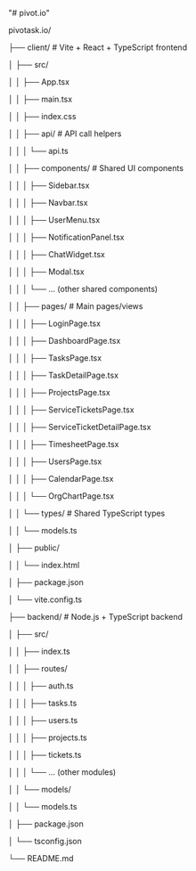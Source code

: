 "# pivot.io"


pivotask.io/

├── client/                # Vite + React + TypeScript frontend

│   ├── src/

│   │   ├── App.tsx

│   │   ├── main.tsx

│   │   ├── index.css

│   │   ├── api/           # API call helpers

│   │   │   └── api.ts

│   │   ├── components/    # Shared UI components

│   │   │   ├── Sidebar.tsx

│   │   │   ├── Navbar.tsx

│   │   │   ├── UserMenu.tsx

│   │   │   ├── NotificationPanel.tsx

│   │   │   ├── ChatWidget.tsx

│   │   │   ├── Modal.tsx

│   │   │   └── ... (other shared components)

│   │   ├── pages/         # Main pages/views

│   │   │   ├── LoginPage.tsx

│   │   │   ├── DashboardPage.tsx

│   │   │   ├── TasksPage.tsx

│   │   │   ├── TaskDetailPage.tsx

│   │   │   ├── ProjectsPage.tsx

│   │   │   ├── ServiceTicketsPage.tsx

│   │   │   ├── ServiceTicketDetailPage.tsx

│   │   │   ├── TimesheetPage.tsx

│   │   │   ├── UsersPage.tsx

│   │   │   ├── CalendarPage.tsx

│   │   │   └── OrgChartPage.tsx

│   │   └── types/         # Shared TypeScript types

│   │       └── models.ts

│   ├── public/

│   │   └── index.html

│   ├── package.json

│   └── vite.config.ts

├── backend/               # Node.js + TypeScript backend

│   ├── src/

│   │   ├── index.ts

│   │   ├── routes/

│   │   │   ├── auth.ts

│   │   │   ├── tasks.ts

│   │   │   ├── users.ts

│   │   │   ├── projects.ts

│   │   │   ├── tickets.ts

│   │   │   └── ... (other modules)

│   │   └── models/

│   │       └── models.ts

│   ├── package.json

│   └── tsconfig.json

└── README.md

